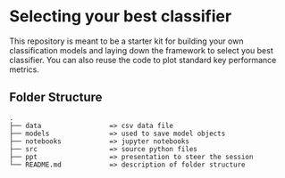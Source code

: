 # Selecting your best classifier

This repository is meant to be a starter kit for building your own classification
models and laying down the framework to select you best classifier. You can also
reuse the code to plot standard key performance metrics. 

## Folder Structure
    .
    ├── data                 => csv data file
    ├── models               => used to save model objects
    ├── notebooks            => jupyter notebooks
    ├── src                  => source python files
    ├── ppt                  => presentation to steer the session
    └── README.md            => description of folder structure
